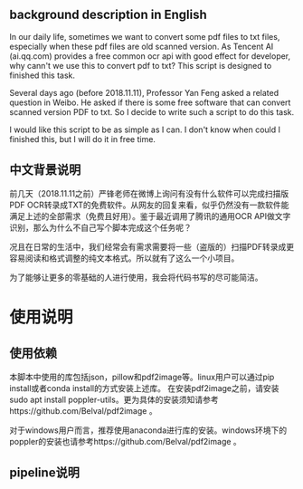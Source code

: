 ## background description in English

In our daily life, sometimes we want to convert some pdf files to txt files, especially when these pdf files are old scanned version. As Tencent AI (ai.qq.com) provides a free common ocr api with good effect for developer, why cann't we use this to convert pdf to txt? This script is designed to finished this task.

Several days ago (before 2018.11.11), Professor Yan Feng asked a related question in Weibo. He asked if there is some free software that can convert scanned version PDF to txt. So I decide to write such a script to do this task.

I would like this script to be as simple as I can. I don't know when could I finished this, but I will do it in free time.

## 中文背景说明

前几天（2018.11.11之前）严锋老师在微博上询问有没有什么软件可以完成扫描版PDF OCR转录成TXT的免费软件。从网友的回复来看，似乎仍然没有一款软件能满足上述的全部需求（免费且好用）。鉴于最近调用了腾讯的通用OCR API做文字识别，那么为什么不自己写个脚本完成这个任务呢？

况且在日常的生活中，我们经常会有需求需要将一些（盗版的）扫描PDF转录成更容易阅读和格式调整的纯文本格式。所以就有了这么一个小项目。

为了能够让更多的零基础的人进行使用，我会将代码书写的尽可能简洁。

# 使用说明

## 使用依赖

本脚本中使用的库包括json，pillow和pdf2image等。linux用户可以通过pip install或者conda install的方式安装上述库。
在安装pdf2image之前，请安装sudo apt install poppler-utils。更为具体的安装须知请参考https://github.com/Belval/pdf2image 。

对于windows用户而言，推荐使用anaconda进行库的安装。windows环境下的poppler的安装也请参考https://github.com/Belval/pdf2image 。

## pipeline说明
